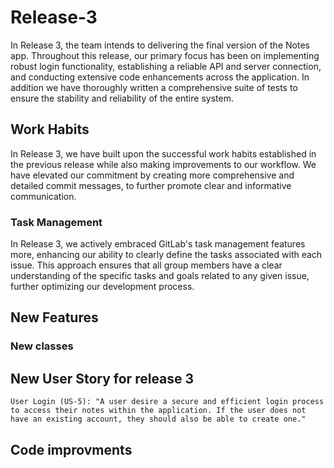 # Release-3
In Release 3, the team intends to delivering the final version of the Notes app. Throughout this release, our primary focus has been on implementing robust login functionality, establishing a reliable API and server connection, and conducting extensive code enhancements across the application. In addition we have thoroughly written a comprehensive suite of tests to ensure the stability and reliability of the entire system. 

## Work Habits
In Release 3, we have built upon the successful work habits established in the previous release while also making improvements to our workflow. We have elevated our commitment by creating more comprehensive and detailed commit messages, to further promote clear and informative communication. 

### Task Management
In Release 3, we actively embraced GitLab's task management features more, enhancing our ability to clearly define the tasks associated with each issue. This approach ensures that all group members have a clear understanding of the specific tasks and goals related to any given issue, further optimizing our development process.

## New Features 

### New classes 


## New User Story for release 3 
```
User Login (US-5): "A user desire a secure and efficient login process to access their notes within the application. If the user does not have an existing account, they should also be able to create one."
```

## Code improvments 
